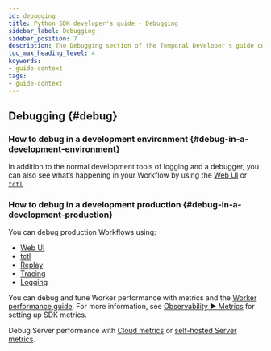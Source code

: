 ```yaml
---
id: debugging
title: Python SDK developer's guide - Debugging
sidebar_label: Debugging
sidebar_position: 7
description: The Debugging section of the Temporal Developer's guide covers the many ways to debug your application.
toc_max_heading_level: 4
keywords:
- guide-context
tags:
- guide-context
---
```


<!-- THIS FILE IS GENERATED. DO NOT EDIT THIS FILE DIRECTLY -->

## Debugging {#debug}

### How to debug in a development environment {#debug-in-a-development-environment}

In addition to the normal development tools of logging and a debugger, you can also see what’s happening in your Workflow by using the [Web UI](/web-ui) or [`tctl`](/tctl-v1).

### How to debug in a development production {#debug-in-a-development-production}

You can debug production Workflows using:

- [Web UI](/web-ui)
- [tctl](/tctl-v1)
- [Replay](#replay)
- [Tracing](/dev-guide/python/observability#tracing)
- [Logging](/dev-guide/python/observability#logging)

You can debug and tune Worker performance with metrics and the [Worker performance guide](/dev-guide/worker-performance).
For more information, see [Observability ▶️ Metrics](/dev-guide/python/observability#metrics) for setting up SDK metrics.

Debug Server performance with [Cloud metrics](/cloud/metrics#) or [self-hosted Server metrics](//self-hosted-guide/production-checklist#scaling-and-metrics).

